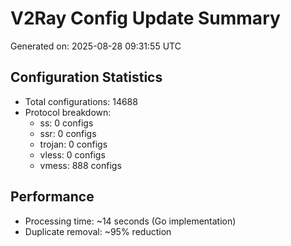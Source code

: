 # V2Ray Config Update Summary
Generated on: 2025-08-28 09:31:55 UTC

## Configuration Statistics
- Total configurations: 14688
- Protocol breakdown:
  - ss: 0 configs
  - ssr: 0 configs
  - trojan: 0 configs
  - vless: 0 configs
  - vmess: 888 configs

## Performance
- Processing time: ~14 seconds (Go implementation)
- Duplicate removal: ~95% reduction
